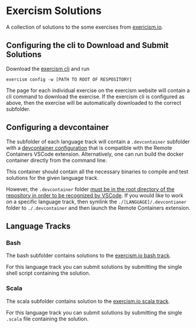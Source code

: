 # Exercism Solutions

A collection of solutions to the some exercises from [exericism.io](https://exercism.io).

## Configuring the cli to Download and Submit Solutions

Download the [exercism cli](https://exercism.org/docs/using/solving-exercises/working-locally) and run

`exercism config -w [PATH TO ROOT OF RESPOSITORY]`

The page for each individual exercise on the exercism website will contain a cli command to download the exercise. If the exercism cli is configured as above, then the exercise will be automatically downloaded to the correct subfolder.

## Configuring a devcontainer

The subfolder of each language track will contain a `.devcontainer` subfolder with a [devcontainer configuration](https://code.visualstudio.com/docs/devcontainers/containers) that is compatible with the Remote Containers VSCode extension. Alternatively, one can run build the docker container directly from the command line.

This container should contain all the necessary binaries to compile and test solutions for the given language track.

However, the `.devcontainer` folder [must be in the root directory of the repository in order to be recognized by VSCode](https://code.visualstudio.com/docs/devcontainers/containers#_create-a-devcontainerjson-file). If you would like to work on a specific language track, then symlink the `./[LANGUAGE]/.devcontianer` folder to `./.devcontainer` and then launch the Remote Containers extension.

## Language Tracks

### Bash

The bash subfolder contains solutions to the [exercism.io bash track](https://exercism.org/tracks/bash).

For this language track you can submit solutions by submitting the single shell script containing the solution.

### Scala

The scala subfolder contains solution to the [exercism.io scala track](https://exercism.org/tracks/scala).

For this language track you can submit solutions by submitting the single `.scala` file containing the solution.
